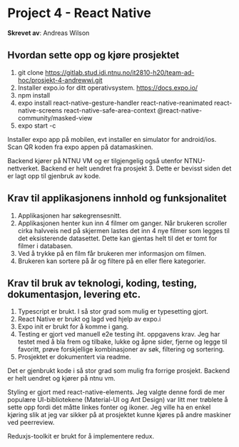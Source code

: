 # Project 4 - React Native

**Skrevet av**: Andreas Wilson

## Hvordan sette opp og kjøre prosjektet

1. git clone https://gitlab.stud.idi.ntnu.no/it2810-h20/team-ad-hoc/prosjekt-4-andrewwi.git
2. Installer expo.io for ditt operativsystem. https://docs.expo.io/
3. npm install
4. expo install react-native-gesture-handler react-native-reanimated react-native-screens react-native-safe-area-context @react-native-community/masked-view
5. expo start -c

Installer expo app på mobilen, evt installer en simulator for android/ios. Scan QR koden fra expo appen på datamaskinen.

Backend kjører på NTNU VM og er tilgjengelig også utenfor NTNU-nettverket.
Backend er helt uendret fra prosjekt 3. Dette er bevisst siden det er lagt opp
til gjenbruk av kode.

## Krav til applikasjonens innhold og funksjonalitet

1. Applikasjonen har søkegrensesnitt.
2. Applikasjonen henter kun inn 4 filmer om ganger. Når brukeren scroller cirka halvveis ned på skjermen lastes det inn 4 nye filmer som
   legges til det eksisterende datasettet. Dette kan gjentas helt til det er tomt for filmer i databasen.
3. Ved å trykke på en film får brukeren mer informasjon om filmen.
4. Brukeren kan sortere på år og filtere på en eller flere kategorier.

## Krav til bruk av teknologi, koding, testing, dokumentasjon, levering etc.

1. Typescript er brukt. I så stor grad som mulig er typesetting gjort.
2. React Native er brukt og lagd ved hjelp av expo.i
3. Expo init er brukt for å komme i gang.
4. Testing er gjort ved manuell e2e testing iht. oppgavens krav. Jeg har testet med å bla frem og tilbake,
   lukke og åpne sider, fjerne og legge til favoritt, prøve forskjellige kombinasjoner av søk, filtering og sortering.
5. Prosjektet er dokumentert via readme.

Det er gjenbrukt kode i så stor grad som mulig fra forrige prosjekt. Backend er helt uendret og kjører på ntnu vm.

Styling er gjort med react-native-elements. Jeg valgte denne fordi de mer populære UI-bibliotekene
(Material-UI og Ant Design) var litt mer trøblete å sette opp fordi det måtte linkes fonter og ikoner.
Jeg ville ha en enkel kjøring slik at jeg var sikker på at prosjektet kunne kjøres på andre maskiner ved peerreview.

Reduxjs-toolkit er brukt for å implementere redux.
